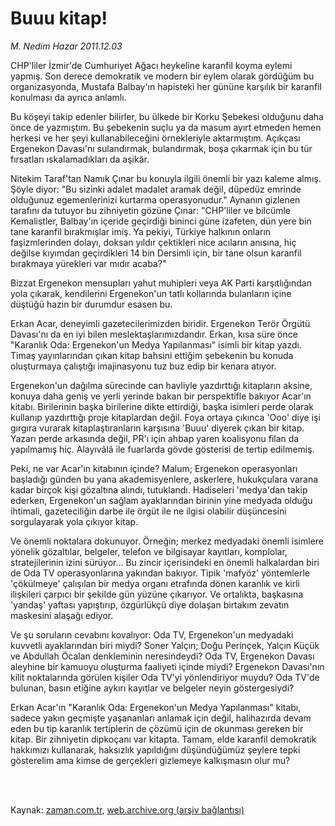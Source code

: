 # Buuu kitap!

*M. Nedim Hazar 2011.12.03*

<td class="columnist-detail">
<p>CHP'liler İzmir'de Cumhuriyet Ağacı heykeline karanfil koyma eylemi yapmış. Son derece demokratik ve modern bir eylem olarak gördüğüm bu organizasyonda, Mustafa Balbay'ın hapisteki her gününe karşılık bir karanfil konulması da ayrıca anlamlı.</p>
<p>
<div id="haberMetinDiv">
<p>Bu köşeyi takip edenler bilirler, bu ülkede bir Korku Şebekesi olduğunu daha önce de yazmıştım. Bu şebekenin suçlu ya da masum ayırt etmeden hemen herkesi ve her şeyi kullanabileceğini örnekleriyle aktarmıştım. Açıkçası Ergenekon Davası'nı sulandırmak, bulandırmak, boşa çıkarmak için bu tür fırsatları ıskalamadıkları da aşikâr.
<p>Nitekim Taraf'tan Namık Çınar bu konuyla ilgili önemli bir yazı kaleme almış. Şöyle diyor: "Bu sizinki adalet madalet aramak değil, düpedüz emrinde olduğunuz egemenlerinizi kurtarma operasyonudur." Aynanın gizlenen tarafını da tutuyor bu zihniyetin gözüne Çınar: "CHP'liler ve bilcümle Kemalistler, Balbay'ın içeride geçirdiği bininci güne izafeten, dün yere bin tane karanfil bırakmışlar imiş. Ya pekiyi, Türkiye halkının onların faşizmlerinden dolayı, doksan yıldır çektikleri nice acıların anısına, hiç değilse kıyımdan geçirdikleri 14 bin Dersimli için, bir tane olsun karanfil bırakmaya yürekleri var mıdır acaba?"
<p>Bizzat Ergenekon mensupları yahut muhipleri veya AK Parti karşıtlığından yola çıkarak, kendilerini Ergenekon'un tatlı kollarında bulanların içine düştüğü hazin bir durumdur esasen bu.
<p>Erkan Acar, deneyimli gazetecilerimizden biridir. Ergenekon Terör Örgütü Davası'nı da en iyi bilen meslektaşlarımızdandır. Erkan, kısa süre önce "Karanlık Oda: Ergenekon'un Medya Yapılanması" isimli bir kitap yazdı. Timaş yayınlarından çıkan kitap bahsini ettiğim şebekenin bu konuda oluşturmaya çalıştığı imajinasyonu tuz buz edip bir kenara atıyor.
<p>Ergenekon'un dağılma sürecinde can havliyle yazdırttığı kitapların aksine, konuya daha geniş ve yerli yerinde bakan bir perspektifle bakıyor Acar'ın kitabı. Birilerinin başka birilerine dikte ettirdiği, başka isimleri perde olarak kullanıp yazdırttığı proje kitaplardan değil. Foya ortaya çıkınca 'Ooo' diye işi gırgıra vurarak kitaplaştıranların karşısına 'Buuu' diyerek çıkan bir kitap. Yazarı perde arkasında değil, PR'ı için ahbap yaren koalisyonu filan da yapılmamış hiç. Alayıvâlâ ile fuarlarda gövde gösterisi de tertip edilmemiş.
<p>Peki, ne var Acar'ın kitabının içinde? Malum; Ergenekon operasyonları başladığı günden bu yana akademisyenlere, askerlere, hukukçulara varana kadar birçok kişi gözaltına alındı, tutuklandı. Hadiseleri 'medya'dan takip ederken, Ergenekon'un sağlam ayaklarından birinin yine medyada olduğu ihtimali, gazeteciliğin darbe ile örgüt ile ne ilgisi olabilir düşüncesini sorgulayarak yola çıkıyor kitap.
<p>Ve önemli noktalara dokunuyor. Örneğin; merkez medyadaki önemli isimlere yönelik gözaltılar, belgeler, telefon ve bilgisayar kayıtları, komplolar, stratejilerinin izini sürüyor... Bu zincir içerisindeki en önemli halkalardan biri de Oda TV operasyonlarına yakından bakıyor. Tipik 'mafyöz' yöntemlerle 'çökülmeye' çalışılan bir medya organı etrafında dönen karanlık ve kirli ilişkileri çarpıcı bir şekilde gün yüzüne çıkarıyor. Ve ortalıkta, başkasına 'yandaş' yaftası yapıştırıp, özgürlükçü diye dolaşan birtakım zevatın maskesini alaşağı ediyor.
<p>Ve şu soruların cevabını kovalıyor: Oda TV, Ergenekon'un medyadaki kuvvetli ayaklarından biri miydi? Soner Yalçın; Doğu Perinçek, Yalçın Küçük ve Abdullah Öcalan denkleminin neresindeydi? Oda TV, Ergenekon Davası aleyhine bir kamuoyu oluşturma faaliyeti içinde miydi? Ergenekon Davası'nın kilit noktalarında görülen kişiler Oda TV'yi yönlendiriyor muydu? Oda TV'de bulunan, basın etiğine aykırı kayıtlar ve belgeler neyin göstergesiydi?
<p>Erkan Acar'ın "Karanlık Oda: Ergenekon'un Medya Yapılanması" kitabı, sadece yakın geçmişte yaşananları anlamak için değil, halihazırda devam eden bu tip karanlık tertiplerin de çözümü için de okunması gereken bir kitap. Bir zihniyetin dipkoçanı var kitapta. Tamam, elde karanfil demokratik hakkımızı kullanarak, haksızlık yapıldığını düşündüğümüz şeylere tepki gösterelim ama kimse de gerçekleri gizlemeye kalkışmasın olur mu? </p></p></p></p></p></p></p></p></p></div>
</p>


<p><br>
		 </br></p></td>

Kaynak: [zaman.com.tr](http://zaman.com.tr/yazar.do?yazino=1209551), [web.archive.org (arşiv bağlantısı)](http://web.archive.org/web/20120112021903/http://www.zaman.com.tr:80/yazar.do?yazino=1209551)

